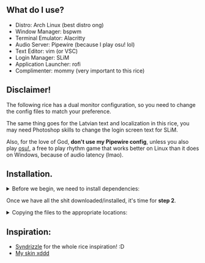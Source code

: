 ## What do I use?
* Distro: Arch Linux (best distro ong)
* Window Manager: bspwm
* Terminal Emulator: Alacritty
* Audio Server: Pipewire (because I play osu! lol)
* Text Editor: vim (or VSC)
* Login Manager:  SLiM
* Application Launcher: rofi
* Complimenter: mommy (very important to this rice)

## Disclaimer!
The following rice has a dual monitor configuration, so you need to change the config files to match your preference.

The same thing goes for the Latvian text and localization in this rice, you may need Photoshop skills to change the login screen text for SLiM.

Also, for the love of God, <b>don't use my Pipewire config</b>, unless you also play <a href=https://osu.ppy.sh>osu!</a>, a free to play rhythm game that works better on Linux than it does on Windows, because of audio latency (lmao).

## Installation.

<details>
<summary>Before we begin, we need to install dependencies:</summary>

```bash
paru -S bspwm sxhkd alacritty jgmenu rofi polybar picom dunst nitrogen slim ttf-roboto lxappearance \
visual-studio-code-bin vim mpd mpc ncmpcpp thunar thunar-archive-plugin thunar-media-tags-plugin thunar-volman gvfs qt5ct \
kvantum materia-gtk-theme kvantum-theme-materia papirus-icon-theme papirus-folders zsh zsh-autosuggestions \
zsh-syntax-highlighting pulsemixer pavucontrol lxsession network-manager-applet flameshot i3lock-color gtk-engine-murrine \
xarchiver ristretto xfce4-clipman-plugin xfce4-power-manager emote xautolock gnome-disk-utility shellspec-bin mommy vlc fuck exa
```

Now, we get the dotfiles themselves:
```bash
git clone https://github.com/grumpoo/dots
```

</details>

Once we have all the shit downloaded/installed, it's time for <b>step 2</b>.

<details>
<summary>Copying the files to the appropriate locations:</summary>
  
First thing we do is copy the files for the home and root directories:
```bash
cd dots; \
cp -r .config/ .local/ .mpd/ .ncmpcpp/ .wallpapers/ .gtkrc-2.0 .zshrc .vimrc .Xresources .xinitrc ~/; \
sudo cp -r etc/ usr/ /
```
After you've done that, make some files executable:
```bash
chmod +x ~/.config/bspwm/bspwmrc; chmod +x .xinitrc; chmod +x ~/.config/polybar/launch.sh; chmod +x ~/.local/bin/*
```
And last, but not least, <b>restart your system.</b>
If you see the <b>purple ball</b> pfp in the middle, then CONGRATULATIONS, YOU HAVE SUCCESSFULLY GOT MY RICE TO WORK ON YOUR PC! :D  

The only thing left to now is to delete the ``dotfiles`` folder:
```bash
rm -rf dots/
```

For Vim, we need <a href=https://github.com/junegunn/vim-plug>Vim-plug</a> for the plugins (if you plan on using Vim instead of VSC xd):
```bash
curl -fLo ~/.vim/autoload/plug.vim --create-dirs \
    https://raw.githubusercontent.com/junegunn/vim-plug/master/plug.vim
```
Then, open vim and type ``:PlugInstall``.

Optionally, you can change the folder colours with ``papirus-folders``:
```bash
papirus-folders -C black* -t Papirus-Dark
```
*Note: To find out what other colours it has, write the ``papirus-folders -l`` command.
</details>

## Inspiration:
* <a href=https://github.com/Syndrizzle/hotfiles/tree/bspwm>Syndrizzle</a> for the whole rice inspiration! :D
* <a href=https://grumpoo.github.io/skin>My skin xddd</a>
